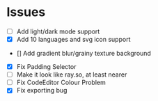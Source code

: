 # Issues

-   [ ] Add light/dark mode support
-   [x] Add 10 languages and svg icon support
-   [] Add gradient blur/grainy texture background
-   [x] Fix Padding Selector
-   [ ] Make it look like ray.so, at least nearer
-   [ ] Fix CodeEditor Colour Problem
-   [x] Fix exporting bug
